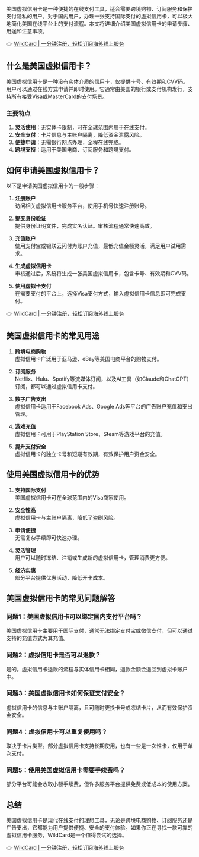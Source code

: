 美国虚拟信用卡是一种便捷的在线支付工具，适合需要跨境购物、订阅服务和保护支付隐私的用户。对于国内用户，办理一张支持国际支付的虚拟信用卡，可以极大地简化美国在线平台上的支付流程。本文将详细介绍美国虚拟信用卡的申请步骤、用途和注意事项。

👉 [WildCard | 一分钟注册，轻松订阅海外线上服务](https://bit.ly/bewildcard)

## 什么是美国虚拟信用卡？

美国虚拟信用卡是一种没有实体介质的信用卡，仅提供卡号、有效期和CVV码。用户可以通过在线方式申请并即时使用。它通常由美国的银行或支付机构发行，支持所有接受Visa或MasterCard的支付场景。

### 主要特点

1. **灵活使用**：无实体卡限制，可在全球范围内用于在线支付。
2. **安全支付**：卡片信息与主账户隔离，降低资金泄露风险。
3. **便捷申请**：无需银行网点办理，全程在线完成。
4. **跨境支持**：适用于美国电商、订阅服务和跨境支付。

## 如何申请美国虚拟信用卡？

以下是申请美国虚拟信用卡的一般步骤：

1. **注册账户**  
   访问相关虚拟信用卡服务平台，使用手机号快速注册账号。

2. **提交身份验证**  
   提供身份证明文件，完成实名认证。审核流程通常快速高效。

3. **充值账户**  
   使用支付宝或银联云闪付为账户充值，最低充值金额灵活，满足用户试用需求。

4. **生成虚拟信用卡**  
   审核通过后，系统将生成一张美国虚拟信用卡，包含卡号、有效期和CVV码。

5. **使用虚拟卡支付**  
   在需要支付的平台上，选择Visa支付方式，输入虚拟信用卡信息即可完成支付。

👉 [WildCard | 一分钟注册，轻松订阅海外线上服务](https://bit.ly/bewildcard)

## 美国虚拟信用卡的常见用途

1. **跨境电商购物**  
   虚拟信用卡广泛用于亚马逊、eBay等美国电商平台的购物支付。

2. **订阅服务**  
   Netflix、Hulu、Spotify等流媒体订阅，以及AI工具（如Claude和ChatGPT）订阅，都可以通过虚拟信用卡支付。

3. **数字广告支出**  
   虚拟信用卡适用于Facebook Ads、Google Ads等平台的广告账户充值和支出管理。

4. **游戏充值**  
   虚拟信用卡可用于PlayStation Store、Steam等游戏平台的充值。

5. **提升支付安全**  
   虚拟信用卡的独立卡号和短期有效期，有效保护用户资金安全。

## 使用美国虚拟信用卡的优势

1. **支持国际支付**  
   美国虚拟信用卡可在全球范围内的Visa商家使用。

2. **安全性高**  
   虚拟信用卡与主账户隔离，降低了盗刷风险。

3. **申请便捷**  
   无需复杂手续即可快速办理。

4. **灵活管理**  
   用户可以随时冻结、注销或生成新的虚拟信用卡，管理消费更方便。

5. **经济实惠**  
   部分平台提供优惠活动，降低开卡成本。

## 美国虚拟信用卡的常见问题解答

### 问题1：美国虚拟信用卡可以绑定国内支付平台吗？
美国虚拟信用卡主要用于国际支付，通常无法绑定支付宝或微信支付，但可以通过支持的充值方式为其充值。

### 问题2：虚拟信用卡是否可以退款？
是的。虚拟信用卡退款的流程与实体信用卡相同，退款金额会退回到虚拟卡账户中。

### 问题3：美国虚拟信用卡如何保证支付安全？
虚拟信用卡的信息与主账户隔离，且可随时更换卡号或冻结卡片，从而有效保护资金安全。

### 问题4：虚拟信用卡可以重复使用吗？
取决于卡片类型。部分虚拟信用卡支持长期使用，也有一些是一次性卡，仅用于单次支付。

### 问题5：使用美国虚拟信用卡需要手续费吗？
部分平台可能会收取小额手续费，但许多服务平台提供免费或低成本的使用方案。

## 总结

美国虚拟信用卡是现代在线支付的理想工具，无论是跨境电商购物、订阅服务还是广告支出，它都能为用户提供便捷、安全的支付体验。如果你正在寻找一款可靠的虚拟信用卡服务，WildCard是一个值得尝试的选择。

👉 [WildCard | 一分钟注册，轻松订阅海外线上服务](https://bit.ly/bewildcard)